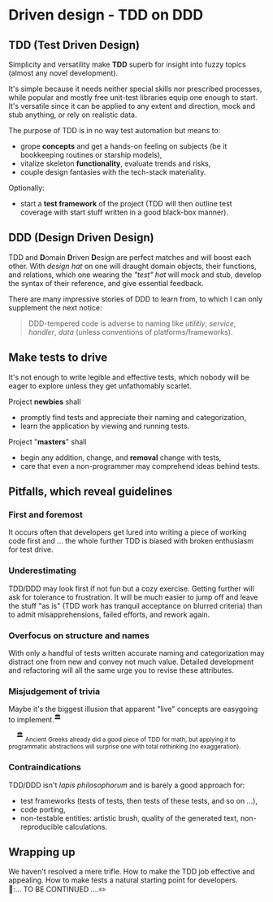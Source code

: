 # Driven design - TDD on DDD

## TDD (Test Driven Design)

Simplicity and versatility make **TDD** superb for insight into fuzzy topics (almost any novel development). 

It's simple because it needs neither special skills nor prescribed processes, while popular and mostly free unit-test libraries equip one enough to start.\
It's versatile since it can be applied to any extent and direction, mock and stub anything, or rely on realistic data.

The purpose of TDD is in no way test automation but means to:

+ grope **concepts** and get a hands-on feeling on subjects (be it bookkeeping routines or starship models),
+ vitalize skeleton **functionality**, evaluate trends and risks,
+ couple design fantasies with the tech-stack materiality.

Optionally:
+ start a **test framework** of the project (TDD will then outline test coverage with start stuff written in a good black-box manner).

## DDD (Design Driven Design)

TDD and **D**omain **D**riven **D**esign are perfect matches and will boost each other. With _design hat_ on one will draught domain objects, their functions, and relations, which one wearing the _"test" hat_ will mock and stub, develop the syntax of their reference, and give essential feedback.

There are many impressive stories of DDD to learn from, to which I can only supplement the next notice:

> DDD-tempered code is adverse to naming like _utilitiy_, _service_, _handler_, _data_ (unless conventions of platforms/frameworks).

## Make tests to drive

It's not enough to write legible and effective tests, which nobody will be eager to explore unless they get unfathomably scarlet.

Project **newbies** shall

+ promptly find tests and appreciate their naming and categorization,
+ learn the application by viewing and running tests.

Project "**masters**" shall

+ begin any addition, change, and **removal** change with tests,
+ care that even a non-programmer may comprehend ideas behind tests.

## Pitfalls, which reveal guidelines

### First and foremost

It occurs often that developers get lured into writing a piece of working code first and ... the whole further TDD is biased with broken enthusiasm for test drive.

### Underestimating

TDD/DDD may look first if not fun but a cozy exercise. Getting further will ask for tolerance to frustration. It will be much easier to jump off and leave the stuff "as is" (TDD work has tranquil acceptance on blurred criteria) than to admit misapprehensions, failed efforts, and rework again.

### Overfocus on structure and names

With only a handful of tests written accurate naming and categorization may distract one from new and convey not much value. Detailed development and refactoring will all the same urge you to revise these attributes. 

### Misjudgement of trivia

Maybe it's the biggest illusion that apparent "live" concepts are easygoing to implement.<sup>:classical_building:</sup>

&nbsp;&nbsp;&nbsp;&nbsp;<sup>:classical_building:</sup> <sub>Ancient Greeks already did a good piece of TDD for math, but applying it to programmatic abstractions will surprise one with total rethinking (no exaggeration).</sub>

### Contraindications

TDD/DDD isn't  _lapis philosophorum_ and is barely a good approach for:

+ test frameworks (tests of tests, then tests of these tests, and so on ...),
+ code porting,
+ non-testable entities: artistic brush, quality of the generated text, non-reproducible calculations.

## Wrapping up

We haven't resolved a mere trifle. How to make the TDD job effective and appealing. How to make tests a natural starting point for developers.\
🚧:... TO BE CONTINUED ....:pencil2:
